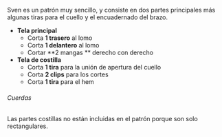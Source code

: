 Sven es un patrón muy sencillo, y consiste en dos partes principales más algunas tiras para el cuello y el encuadernado del brazo.

- **Tela principal**
  - Corta **1 trasero** al lomo
  - Corta **1 delantero** al lomo
  - Cortar \*\*2 mangas \*\* derecho con derecho
- **Tela de costilla**
  - Corta **1 tira** para la unión de apertura del cuello
  - Corta **2 clips**  para los cortes
  - Corta **1 tira**  para el hem

<Warning>

###### Cuerdas

Las partes costillas no están incluidas en el patrón porque son solo rectangulares.

</Warning>
